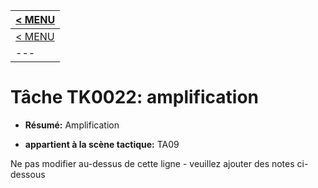 |[< MENU](../../README.md)|
|---|
|[< MENU](../README.md)|
|---|
# Tâche TK0022: amplification

* **Résumé:** Amplification

* **appartient à la scène tactique:** TA09

Ne pas modifier au-dessus de cette ligne - veuillez ajouter des notes ci-dessous